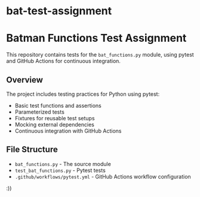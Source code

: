 # bat-test-assignment
# Batman Functions Test Assignment

This repository contains tests for the `bat_functions.py` module, using pytest and GitHub Actions for continuous integration.

## Overview

The project includes testing practices for Python using pytest:
- Basic test functions and assertions
- Parameterized tests
- Fixtures for reusable test setups
- Mocking external dependencies
- Continuous integration with GitHub Actions

## File Structure

- `bat_functions.py` - The source module
- `test_bat_functions.py` - Pytest tests
- `.github/workflows/pytest.yml` - GitHub Actions workflow configuration

:))
